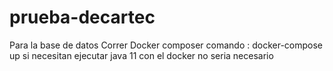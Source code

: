 # prueba-decartec

Para la base de datos  Correr Docker composer comando : docker-compose up
si necesitan ejecutar java 11 con el docker no seria necesario 
